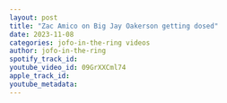 ```yaml
---
layout: post
title: "Zac Amico on Big Jay Oakerson getting dosed"
date: 2023-11-08
categories: jofo-in-the-ring videos
author: jofo-in-the-ring
spotify_track_id: 
youtube_video_id: 09GrXXCml74
apple_track_id: 
youtube_metadata: 
---
```


